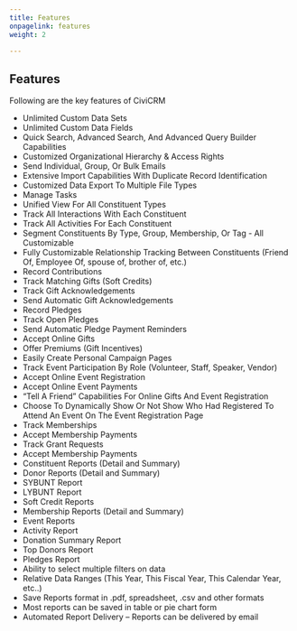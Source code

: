 ```yaml
---
title: Features
onpagelink: features
weight: 2

---
```


Features
--------

Following are the key features of CiviCRM

- Unlimited Custom Data Sets
- Unlimited Custom Data Fields
- Quick Search, Advanced Search, And Advanced Query Builder Capabilities
- Customized Organizational Hierarchy &amp; Access Rights
- Send Individual, Group, Or Bulk Emails
- Extensive Import Capabilities With Duplicate Record Identification
- Customized Data Export To Multiple File Types
- Manage Tasks
- Unified View For All Constituent Types
- Track All Interactions With Each Constituent
- Track All Activities For Each Constituent
- Segment Constituents By Type, Group, Membership, Or Tag - All Customizable
- Fully Customizable Relationship Tracking Between Constituents (Friend Of, Employee Of, spouse of, brother of, etc.)
- Record Contributions
- Track Matching Gifts (Soft Credits)
- Track Gift Acknowledgements
- Send Automatic Gift Acknowledgements
- Record Pledges
- Track Open Pledges
- Send Automatic Pledge Payment Reminders
- Accept Online Gifts
- Offer Premiums (Gift Incentives)
- Easily Create Personal Campaign Pages
- Track Event Participation By Role (Volunteer, Staff, Speaker, Vendor)
- Accept Online Event Registration
- Accept Online Event Payments
- “Tell A Friend” Capabilities For Online Gifts And Event Registration
- Choose To Dynamically Show Or Not Show Who Had Registered To Attend An Event On The Event Registration Page
- Track Memberships
- Accept Membership Payments
- Track Grant Requests
- Accept Membership Payments
- Constituent Reports (Detail and Summary)
- Donor Reports (Detail and Summary)
- SYBUNT Report
- LYBUNT Report
- Soft Credit Reports
- Membership Reports (Detail and Summary)
- Event Reports
- Activity Report
- Donation Summary Report
- Top Donors Report
- Pledges Report
- Ability to select multiple filters on data
- Relative Data Ranges (This Year, This Fiscal Year, This Calendar Year, etc..)
- Save Reports format in .pdf, spreadsheet, .csv and other formats
- Most reports can be saved in table or pie chart form
- Automated Report Delivery – Reports can be delivered by email
 